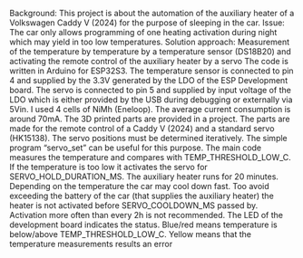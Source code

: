 Background: This project is about the automation of the auxiliary heater of a Volkswagen Caddy V (2024) for the purpose of sleeping in the car. 
Issue: The car only allows programming of one heating  activation during night which may yield in too low temperatures.
Solution approach: Measurement of the temperature by temperature by a temperature sensor (DS18B20) and activating the remote control of the auxiliary heater by a servo
The code is written in Arduino for ESP32S3. The temperature sensor is connected to pin 4 and supplied by the 3.3V generated by the LDO of the ESP Development board. The servo is connected to pin 5 and supplied by input voltage of the LDO which is either provided by the USB during debugging or externally via 5Vin. I used 4 cells of NiMh (Eneloop). The average current consumption is around 70mA.
The 3D printed parts are provided in a project. The parts are made for the remote control of a Caddy V (2024) and a standard servo (HK15138). The servo positions must be determined iteratively. The simple program “servo_set” can be useful for this purpose.
The main code measures the temperature and compares with TEMP_THRESHOLD_LOW_C. If the temperature is too low it activates the servo for SERVO_HOLD_DURATION_MS. The auxiliary heater runs for 20 minutes. Depending on the temperature the car may cool down fast. Too avoid exceeding the battery of the car (that supplies the auxiliary heater) the heater is not activated before SERVO_COOLDOWN_MS passed by. Activation more often than every 2h is not recommended. 
The LED of the development board indicates the status. Blue/red means temperature is below/above TEMP_THRESHOLD_LOW_C. Yellow means that the temperature measurements results an error
